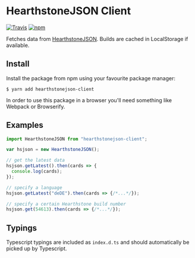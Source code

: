 # HearthstoneJSON Client
[![Travis](https://img.shields.io/travis/HearthSim/npm-hearthstonejson-client/master.svg)](https://travis-ci.org/HearthSim/npm-hearthstonejson-client)
[![npm](https://img.shields.io/npm/v/hearthstonejson-client.svg)](http://npmjs.com/package/hearthstonejson-client)

Fetches data from [HearthstoneJSON](https://hearthstonejson.com/). Builds are cached in LocalStorage if available.


## Install

Install the package from npm using your favourite package manager:

```
$ yarn add hearthstonejson-client
```

In order to use this package in a browser you'll need something like Webpack or Browserify.


## Examples

```javascript
import HearthstoneJSON from "hearthstonejson-client";

var hsjson = new HearthstoneJSON();

// get the latest data
hsjson.getLatest().then(cards => {
  console.log(cards);
});

// specify a language
hsjson.getLatest("deDE").then(cards => {/*...*/});

// specify a certain Hearthstone build number
hsjson.get(54613).then(cards => {/*...*/});
```


## Typings

Typescript typings are included as `index.d.ts` and should automatically be picked up by Typescript.
